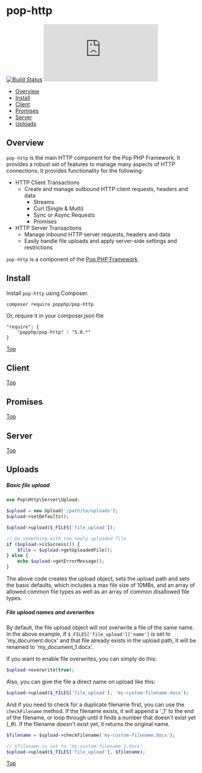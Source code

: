 pop-http
========

[![Build Status](https://github.com/popphp/pop-http/workflows/phpunit/badge.svg)](https://github.com/popphp/pop-http/actions)
[![Coverage Status](http://cc.popphp.org/coverage.php?comp=pop-http)](http://cc.popphp.org/pop-http/)

* [Overview](#overview)
* [Install](#install)
* [Client](#client)
* [Promises](#promises)
* [Server](#server)
* [Uploads](#Uploads)

Overview
--------

`pop-http` is the main HTTP component for the Pop PHP Framework. It provides a robust
set of features to manage many aspects of HTTP connections. It provides functionality
for the following:

- HTTP Client Transactions
  - Create and manage outbound HTTP client requests, headers and data
    - Streams
    - Curl (Single & Multi)
    - Sync or Async Requests
    - Promises
- HTTP Server Transactions
  - Manage inbound HTTP server requests, headers and data
  - Easily handle file uploads and apply server-side settings and restrictions

`pop-http` is a component of the [Pop PHP Framework](http://www.popphp.org/).

Install
-------

Install `pop-http` using Composer.

    composer require popphp/pop-http

Or, require it in your composer.json file

    "require": {
        "popphp/pop-http" : "5.0.*"
    }

[Top](#pop-http)

Client
------

[Top](#pop-http)

Promises
--------

[Top](#pop-http)

Server
------

[Top](#pop-http)

Uploads
-------

##### Basic file upload

```php
use Pop\Http\Server\Upload;

$upload = new Upload('/path/to/uploads');
$upload->setDefaults();

$upload->upload($_FILES['file_upload']);

// Do something with the newly uploaded file
if ($upload->isSuccess()) {
    $file = $upload->getUploadedFile();
} else {
    echo $upload->getErrorMessage();
}
```

The above code creates the upload object, sets the upload path and sets the basic defaults,
which includes a max file size of 10MBs, and an array of allowed common file types as well
as an array of common disallowed file types.

##### File upload names and overwrites

By default, the file upload object will not overwrite a file of the same name. In the above
example, if `$_FILES['file_upload']['name']` is set to 'my_document.docx' and that file
already exists in the upload path, it will be renamed to 'my_document_1.docx'.

If you want to enable file overwrites, you can simply do this:

```php
$upload->overwrite(true);
```

Also, you can give the file a direct name on upload like this:

```php
$upload->upload($_FILES['file_upload'], 'my-custom-filename.docx');
```

And if you need to check for a duplicate filename first, you can use the `checkFilename`
method. If the filename exists, it will append a '\_1' to the end of the filename, or loop
through until it finds a number that doesn't exist yet (\_#). If the filename doesn't
exist yet, it returns the original name.

```php
$filename = $upload->checkFilename('my-custom-filename.docx');

// $filename is set to 'my-custom-filename_1.docx'
$upload->upload($_FILES['file_upload'], $filename);
```

[Top](#pop-http)